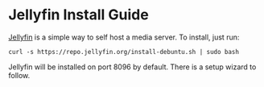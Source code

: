 # Jellyfin Install Guide

[Jellyfin](https://jellyfin.org) is a simple way to self host a media server. To install, just run:

`curl -s https://repo.jellyfin.org/install-debuntu.sh | sudo bash`

Jellyfin will be installed on port 8096 by default. There is a setup wizard to follow.